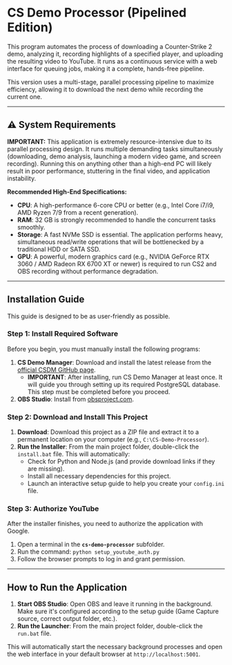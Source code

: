 # CS Demo Processor (Pipelined Edition)

This program automates the process of downloading a Counter-Strike 2 demo, analyzing it, recording highlights of a specified player, and uploading the resulting video to YouTube. It runs as a continuous service with a web interface for queuing jobs, making it a complete, hands-free pipeline.

This version uses a multi-stage, parallel processing pipeline to maximize efficiency, allowing it to download the next demo while recording the current one.

---

## ⚠️ System Requirements

**IMPORTANT:** This application is extremely resource-intensive due to its parallel processing design. It runs multiple demanding tasks simultaneously (downloading, demo analysis, launching a modern video game, and screen recording). Running this on anything other than a high-end PC will likely result in poor performance, stuttering in the final video, and application instability.

**Recommended High-End Specifications:**

* **CPU**: A high-performance 6-core CPU or better (e.g., Intel Core i7/i9, AMD Ryzen 7/9 from a recent generation).
* **RAM**: 32 GB is strongly recommended to handle the concurrent tasks smoothly.
* **Storage**: A fast NVMe SSD is essential. The application performs heavy, simultaneous read/write operations that will be bottlenecked by a traditional HDD or SATA SSD.
* **GPU**: A powerful, modern graphics card (e.g., NVIDIA GeForce RTX 3060 / AMD Radeon RX 6700 XT or newer) is required to run CS2 and OBS recording without performance degradation.

---

## Installation Guide

This guide is designed to be as user-friendly as possible.

### Step 1: Install Required Software

Before you begin, you must manually install the following programs:

1.  **CS Demo Manager**: Download and install the latest release from the [official CSDM GitHub page](https://github.com/akiver/cs-demo-manager/releases).
    * **IMPORTANT**: After installing, run CS Demo Manager at least once. It will guide you through setting up its required PostgreSQL database. This step must be completed before you proceed.
2.  **OBS Studio**: Install from [obsproject.com](https://obsproject.com/).

### Step 2: Download and Install This Project

1.  **Download**: Download this project as a ZIP file and extract it to a permanent location on your computer (e.g., `C:\CS-Demo-Processor`).
2.  **Run the Installer**: From the main project folder, double-click the `install.bat` file. This will automatically:
    * Check for Python and Node.js (and provide download links if they are missing).
    * Install all necessary dependencies for this project.
    * Launch an interactive setup guide to help you create your `config.ini` file.

### Step 3: Authorize YouTube

After the installer finishes, you need to authorize the application with Google.

1.  Open a terminal in the **`cs-demo-processor`** subfolder.
2.  Run the command: `python setup_youtube_auth.py`
3.  Follow the browser prompts to log in and grant permission.

---

## How to Run the Application

1.  **Start OBS Studio**: Open OBS and leave it running in the background. Make sure it's configured according to the setup guide (Game Capture source, correct output folder, etc.).
2.  **Run the Launcher**: From the main project folder, double-click the `run.bat` file.

This will automatically start the necessary background processes and open the web interface in your default browser at `http://localhost:5001`.